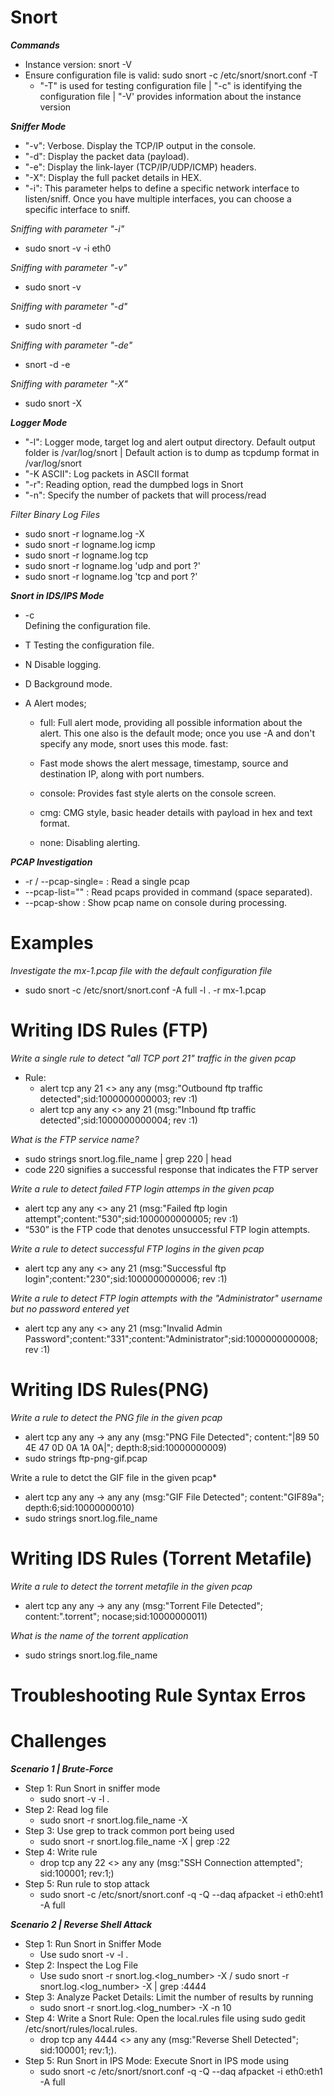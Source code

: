 # Snort

***Commands***
- Instance version: snort -V
- Ensure configuration file is valid: sudo snort -c /etc/snort/snort.conf -T
  - "-T" is used for testing configuration file | "-c" is identifying the configuration file | "-V' provides information about the instance version

***Sniffer Mode***
-  "-v": Verbose. Display the TCP/IP output in the console.
- "-d": Display the packet data (payload).
- "-e": Display the link-layer (TCP/IP/UDP/ICMP) headers. 
- "-X":	Display the full packet details in HEX.
- "-i":	This parameter helps to define a specific network interface to listen/sniff. Once you have multiple interfaces, you can choose a specific interface to sniff.  

*Sniffing with parameter "-i"*
- sudo snort -v -i eth0

*Sniffing with parameter "-v"*
- sudo snort -v

*Sniffing with parameter "-d"*
- sudo snort -d

*Sniffing with parameter "-de"*
- snort -d -e

*Sniffing with parameter "-X"*
- sudo snort -X

***Logger Mode***
- "-l": Logger mode, target log and alert output directory. Default output folder is /var/log/snort | Default action is to dump as tcpdump format in /var/log/snort
- "-K ASCII": Log packets in ASCII format
- "-r": Reading option, read the dumpbed logs in Snort
- "-n": Specify the number of packets that will process/read

*Filter Binary Log Files*
- sudo snort -r logname.log -X
- sudo snort -r logname.log icmp
- sudo snort -r logname.log tcp
- sudo snort -r logname.log 'udp and port ?'
- sudo snort -r logname.log 'tcp and port ?'

***Snort in IDS/IPS Mode***
- -c	
Defining the configuration file.

- T	Testing the configuration file.
- N	Disable logging.
- D	Background mode.
- A	Alert modes;

  - full: Full alert mode, providing all possible information about the alert. This one also is the default mode; once you use -A and don't specify any mode, snort uses this mode.
fast:
  - Fast mode shows the alert message, timestamp, source and destination IP, along with port numbers.

  - console: Provides fast style alerts on the console screen.

  - cmg: CMG style, basic header details with payload in hex and text format.

  - none: Disabling alerting.
 
***PCAP Investigation***
- -r / --pcap-single= :	Read a single pcap
- --pcap-list="" :	Read pcaps provided in command (space separated).
- --pcap-show	: Show pcap name on console during processing.

# Examples

*Investigate the mx-1.pcap file with the default configuration file*
- sudo snort -c /etc/snort/snort.conf -A full -l . -r mx-1.pcap


# Writing IDS Rules (FTP)
*Write a single rule to detect "all TCP port 21" traffic in the given pcap*
- Rule: 
  - alert tcp any 21 <> any any (msg:"Outbound ftp traffic detected";sid:1000000000003; rev :1)
  - alert tcp any any <> any 21 (msg:"Inbound ftp traffic detected";sid:1000000000004; rev :1)
 
*What is the FTP service name?*
- sudo strings snort.log.file_name | grep 220 | head
- code 220 signifies a successful response that indicates the FTP server

*Write a rule to detect failed FTP login attemps in the given pcap*
- alert tcp any any <> any 21 (msg:"Failed ftp login attempt";content:"530";sid:1000000000005; rev :1)
- “530” is the FTP code that denotes unsuccessful FTP login attempts.

*Write a rule to detect successful FTP logins in the given pcap*
- alert tcp any any <> any 21 (msg:"Successful ftp login";content:"230";sid:1000000000006; rev :1)

*Write a rule to detect FTP login attempts with the "Administrator" username but no password entered yet*
- alert tcp any any <> any 21 (msg:"Invalid Admin Password";content:"331";content:"Administrator";sid:1000000000008; rev :1)

# Writing IDS Rules(PNG)

*Write a rule to detect the PNG file in the given pcap*
- alert tcp any any -> any any (msg:"PNG File Detected"; content:"|89 50 4E 47 0D 0A 1A 0A|"; depth:8;sid:10000000009)
- sudo strings ftp-png-gif.pcap

Write a rule to detct the GIF file in the given pcap*
- alert tcp any any -> any any (msg:"GIF File Detected"; content:"GIF89a"; depth:6;sid:10000000010)
- sudo strings snort.log.file_name

# Writing IDS Rules (Torrent Metafile)

*Write a rule to detect the torrent metafile in the given pcap*
- alert tcp any any -> any any (msg:"Torrent File Detected"; content:".torrent"; nocase;sid:10000000011)

*What is the name of the torrent application*
- sudo strings snort.log.file_name

# Troubleshooting Rule Syntax Erros

# Challenges
***Scenario 1 | Brute-Force***
- Step 1: Run Snort in sniffer mode
  - sudo snort -v -l .
- Step 2: Read log file
  - sudo snort -r snort.log.file_name -X
- Step 3: Use grep to track common port being used
  - sudo snort -r snort.log.file_name -X | grep :22
- Step 4: Write rule
  - drop tcp any 22 <> any any (msg:"SSH Connection attempted"; sid:100001; rev:1;)
- Step 5: Run rule to stop attack
  - sudo snort -c /etc/snort/snort.conf -q -Q --daq afpacket -i eth0:eht1 -A full
 
***Scenario 2 | Reverse Shell Attack***
- Step 1: Run Snort in Sniffer Mode
  - Use sudo snort -v -l .
- Step 2: Inspect the Log File
  - Use sudo snort -r snort.log.<log_number> -X / sudo snort -r snort.log.<log_number> -X | grep :4444 
- Step 3: Analyze Packet Details: Limit the number of results by running
  - sudo snort -r snort.log.<log_number> -X -n 10 
- Step 4: Write a Snort Rule: Open the local.rules file using sudo gedit /etc/snort/rules/local.rules.
  - drop tcp any 4444 <> any any (msg:"Reverse Shell Detected"; sid:100001; rev:1;).
- Step 5: Run Snort in IPS Mode: Execute Snort in IPS mode using
  - sudo snort -c /etc/snort/snort.conf -q -Q --daq afpacket -i eth0:eth1 -A full 







